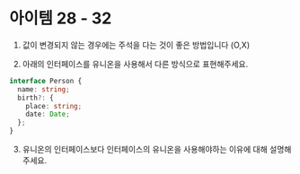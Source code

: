 # 아이템 28 - 32

1. 값이 변경되지 않는 경우에는 주석을 다는 것이 좋은 방법입니다 (O,X)

2. 아래의 인터페이스를 유니온을 사용해서 다른 방식으로 표현해주세요.

```ts
interface Person {
  name: string;
  birth?: {
    place: string;
    date: Date;
  };
}
```

3. 유니온의 인터페이스보다 인터페이스의 유니온을 사용해야하는 이유에 대해 설명해주세요.

